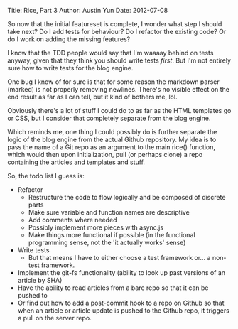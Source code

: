 Title: Rice, Part 3
Author: Austin Yun
Date: 2012-07-08

So now that the initial featureset is complete, I wonder what step I should take
next? Do I add tests for behaviour? Do I refactor the existing code? Or do I
work on adding the missing features?

I know that the TDD people would say that I'm waaaay behind on tests anyway,
given that they think you should write tests _first_. But I'm not entirely sure
how to write tests for the blog engine.

One bug I know of for sure is that for some reason the markdown parser (marked)
is not properly removing newlines. There's no visible effect on the end result
as far as I can tell, but it kind of bothers me, lol.

Obviously there's a lot of stuff I could do to as far as the HTML templates go
or CSS, but I consider that completely separate from the blog engine.

Which reminds me, one thing I could possibly do is further separate the logic of
the blog engine from the actual Github repository. My idea is to pass the name
of a Git repo as an argument to the main rice() function, which would then upon
initialization, pull (or perhaps clone) a repo containing the articles and
templates and stuff.

So, the todo list I guess is:

* Refactor
    * Restructure the code to flow logically and be composed of discrete parts
    * Make sure variable and function names are descriptive
    * Add comments where needed
    * Possibly implement more pieces with async.js
    * Make things more functional if possible (in the functional programming
      sense, not the 'it actually works' sense)
* Write tests
    * But that means I have to either choose a test framework or... a non-test
      framework.
* Implement the git-fs functionality (ability to look up past versions of an
  article by SHA)
* Have the ability to read articles from a bare repo so that it can be pushed to
* Or find out how to add a post-commit hook to a repo on Github so that when an
  article or article update is pushed to the Github repo, it triggers a pull on
  the server repo.
